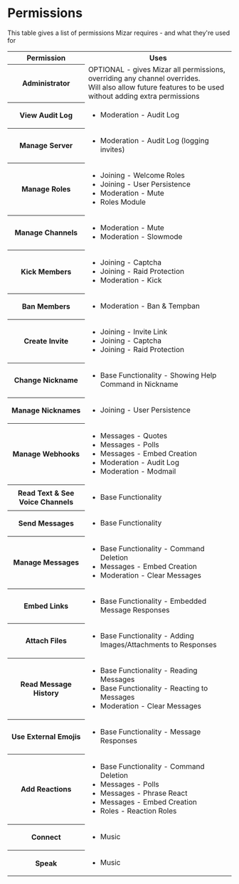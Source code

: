 # Permissions
This table gives a list of permissions Mizar requires - and what they're used for

<table>
	<tr>
		<th>Permission</th>
		<th>Uses</th>
	</tr>
	<tr>
		<th>Administrator</th>
		<td>OPTIONAL - gives Mizar all permissions, overriding any channel overrides. <br />Will also allow future features to be used without adding extra permissions</td>
	</tr>
	<tr>
		<th>View Audit Log</th>
		<td>
			<ul>
				<li>Moderation - Audit Log</li>
			</ul>
		</td>
	</tr>
	<tr>
		<th>Manage Server</th>
		<td>
			<ul>
				<li>Moderation - Audit Log (logging invites)</li>
			</ul>
		</td>
	</tr>
	<tr>
		<th>Manage Roles</th>
		<td>
			<ul>
				<li>Joining - Welcome Roles</li>
				<li>Joining - User Persistence</li>
				<li>Moderation - Mute</li>
				<li>Roles Module</li>
			</ul>
		</td>
	</tr>
	<tr>
		<th>Manage Channels</th>
		<td>
			<ul>
				<li>Moderation - Mute</li>
				<li>Moderation - Slowmode</li>
			</ul>
		</td>
	</tr>
	<tr>
		<th>Kick Members</th>
		<td>
			<ul>
				<li>Joining - Captcha</li>
				<li>Joining - Raid Protection</li>
				<li>Moderation - Kick</li>
			</ul>
		</td>
	</tr>
	<tr>
		<th>Ban Members</th>
		<td>
			<ul>
				<li>Moderation - Ban & Tempban</li>
			</ul>
		</td>
	</tr>
	<tr>
		<th>Create Invite</th>
		<td>
			<ul>
				<li>Joining - Invite Link</li>
				<li>Joining - Captcha</li>
				<li>Joining - Raid Protection</li>
			</ul>
		</td>
	</tr>
	<tr>
		<th>Change Nickname</th>
		<td>
			<ul>
				<li>Base Functionality - Showing Help Command in Nickname</li>
			</ul>
		</td>
	</tr>
	<tr>
		<th>Manage Nicknames</th>
		<td>
			<ul>
				<li>Joining - User Persistence</li>
			</ul>
		</td>
	</tr>
	<tr>
		<th>Manage Webhooks</th>
		<td>
			<ul>
				<li>Messages - Quotes</li>
				<li>Messages - Polls</li>
				<li>Messages - Embed Creation</li>
				<li>Moderation - Audit Log</li>
				<li>Moderation - Modmail</li>
			</ul>
		</td>
	</tr>
	<tr>
		<th>Read Text & See Voice Channels</th>
		<td>
			<ul>
				<li>Base Functionality</li>
			</ul>
		</td>
	</tr>
	<tr>
		<th>Send Messages</th>
		<td>
			<ul>
				<li>Base Functionality</li>
			</ul>
		</td>
	</tr>
	<tr>
		<th>Manage Messages</th>
		<td>
			<ul>
				<li>Base Functionality - Command Deletion</li>
				<li>Messages - Embed Creation</li>
				<li>Moderation - Clear Messages</li>
			</ul>
		</td>
	</tr>
	<tr>
		<th>Embed Links</th>
		<td>
			<ul>
				<li>Base Functionality - Embedded Message Responses</li>
			</ul>
		</td>
	</tr>
	<tr>
		<th>Attach Files</th>
		<td>
			<ul>
				<li>Base Functionality - Adding Images/Attachments to Responses</li>
			</ul>
		</td>
	</tr>
	<tr>
		<th>Read Message History</th>
		<td>
			<ul>
				<li>Base Functionality - Reading Messages</li>
				<li>Base Functionality - Reacting to Messages</li>
				<li>Moderation - Clear Messages</li>
			</ul>
		</td>
	</tr>
	<tr>
		<th>Use External Emojis</th>
		<td>
			<ul>
				<li>Base Functionality - Message Responses</li>
			</ul>
		</td>
	</tr>
	<tr>
		<th>Add Reactions</th>
		<td>
			<ul>
				<li>Base Functionality - Command Deletion</li>
				<li>Messages - Polls</li>
				<li>Messages - Phrase React</li>
				<li>Messages - Embed Creation</li>
				<li>Roles - Reaction Roles</li>
			</ul>
		</td>
	</tr>
	<tr>
		<th>Connect</th>
		<td>
			<ul>
				<li>Music</li>
			</ul>
		</td>
	</tr>
	<tr>
		<th>Speak</th>
		<td>
			<ul>
				<li>Music</li>
			</ul>
		</td>
	</tr>
</table>